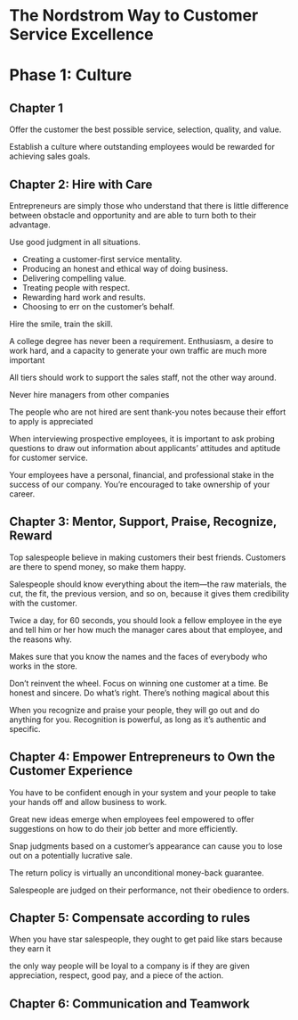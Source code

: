 # The Nordstrom Way to Customer Service Excellence

# Phase 1: Culture

## Chapter 1

Offer the customer the best possible service, selection, quality, and value. 

Establish a culture where outstanding employees would be rewarded for achieving sales goals.

## Chapter 2: Hire with Care

Entrepreneurs are simply those who understand that there is little difference between obstacle and opportunity and are able to turn both to their advantage.

Use good judgment in all situations.

* Creating a customer-first service mentality.
* Producing an honest and ethical way of doing business.
* Delivering compelling value.
* Treating people with respect.
* Rewarding hard work and results.
* Choosing to err on the customer’s behalf.

Hire the smile, train the skill.

A college degree has never been a requirement. Enthusiasm, a desire to work hard, and a capacity to generate your own traffic are much more important 

All tiers should work to support the sales staff, not the other way around.

Never hire managers from other companies

The people who are not hired are sent thank-you notes because their effort to apply is appreciated

When interviewing prospective employees, it is important to ask probing questions to draw out information about applicants’ attitudes and aptitude for customer service.

Your employees have a personal, financial, and professional stake in the success of our company. You’re encouraged to take ownership of your career.

## Chapter 3: Mentor, Support, Praise, Recognize, Reward

Top salespeople believe in making customers their best friends. Customers are there to spend money, so make them happy.

Salespeople should know everything about the item—the raw materials, the cut, the fit, the previous version, and so on, because it gives them credibility with the customer.

Twice a day, for 60 seconds, you should look a fellow employee in the eye and tell him or her how much the manager cares about that employee, and the reasons why.

Makes sure that you know the names and the faces of everybody who works in the store.

Don’t reinvent the wheel. Focus on winning one customer at a time. Be honest and sincere. Do what’s right. There’s nothing magical about this

When you recognize and praise your people, they will go out and do anything for you. Recognition is powerful, as long as it’s authentic and specific. 

## Chapter 4: Empower Entrepreneurs to Own the Customer Experience

You have to be confident enough in your system and your people to take your hands off and allow business to work.

Great new ideas emerge when employees feel empowered to offer suggestions on how to do their job better and more efficiently.

Snap judgments based on a customer’s appearance can cause you to lose out on a potentially lucrative sale.

The return policy is virtually an unconditional money-back guarantee.

Salespeople are judged on their performance, not their obedience to orders.

## Chapter 5: Compensate according to rules

When you have star salespeople, they ought to get paid like stars because they earn it

the only way people will be loyal to a company is if they are given appreciation, respect, good pay, and a piece of the action.

## Chapter 6: Communication and Teamwork



